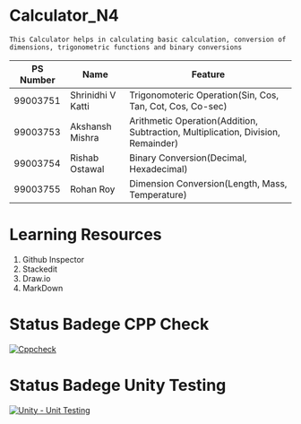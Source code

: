 # Calculator_N4
    This Calculator helps in calculating basic calculation, conversion of dimensions, trigonometric functions and binary conversions
    
| PS Number | Name              | Feature                                                                          |
|-----------|-------------------|----------------------------------------------------------------------------------|
| 99003751  | Shrinidhi V Katti | Trigonomoteric Operation(Sin, Cos, Tan, Cot, Cos, Co-sec)                                                        |
| 99003753  | Akshansh Mishra   | Arithmetic Operation(Addition, Subtraction, Multiplication, Division, Remainder) |
| 99003754  | Rishab Ostawal    | Binary Conversion(Decimal, Hexadecimal)                                          |
| 99003755  | Rohan Roy         | Dimension Conversion(Length, Mass, Temperature)                                  |


# Learning Resources

  1. Github Inspector
  2. Stackedit
  3. Draw.io
  4. MarkDown

# Status Badege CPP Check
[![Cppcheck](https://github.com/99003754/Calculator_N4/actions/workflows/cppcheck.yml/badge.svg)](https://github.com/99003754/Calculator_N4/actions/workflows/cppcheck.yml)

# Status Badege Unity Testing
[![Unity - Unit Testing](https://github.com/99003754/Calculator_N4/actions/workflows/unity.yml/badge.svg)](https://github.com/99003754/Calculator_N4/actions/workflows/unity.yml)
